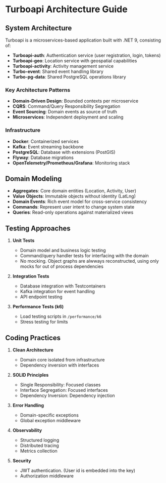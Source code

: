 # Turboapi Architecture Guide

## System Architecture

Turboapi is a microservices-based application built with .NET 9, consisting of:

- **Turboapi-auth**: Authentication service (user registration, login, tokens)
- **Turboapi-geo**: Location service with geospatial capabilities
- **Turboapi-activity**: Activity management service
- **Turbo-event**: Shared event handling library
- **Turbo-pg-data**: Shared PostgreSQL operations library

### Key Architecture Patterns

- **Domain-Driven Design**: Bounded contexts per microservice
- **CQRS**: Command/Query Responsibility Segregation
- **Event Sourcing**: Domain events as source of truth
- **Microservices**: Independent deployment and scaling

### Infrastructure

- **Docker**: Containerized services
- **Kafka**: Event streaming backbone
- **PostgreSQL**: Database with extensions (PostGIS)
- **Flyway**: Database migrations
- **OpenTelemetry/Prometheus/Grafana**: Monitoring stack

## Domain Modeling

- **Aggregates**: Core domain entities (Location, Activity, User)
- **Value Objects**: Immutable objects without identity (LatLng)
- **Domain Events**: Rich event model for cross-service consistency
- **Commands**: Represent user intent to change system state
- **Queries**: Read-only operations against materialized views

## Testing Approaches

1. **Unit Tests**
   - Domain model and business logic testing
   - Command/query handler tests for interfacing with the domain
   - No mocking. Object graphs are alwways reconstructed, using only mocks for out of process dependencies

2. **Integration Tests**
   - Database integration with Testcontainers
   - Kafka integration for event handling
   - API endpoint testing

3. **Performance Tests (k6)**
   - Load testing scripts in `/performance/k6`
   - Stress testing for limits

## Coding Practices

1. **Clean Architecture**
   - Domain core isolated from infrastructure
   - Dependency inversion with interfaces

2. **SOLID Principles**
   - Single Responsibility: Focused classes
   - Interface Segregation: Focused interfaces
   - Dependency Inversion: Dependency injection

3. **Error Handling**
   - Domain-specific exceptions
   - Global exception middleware

4. **Observability**
   - Structured logging
   - Distributed tracing
   - Metrics collection

5. **Security**
   - JWT authentication. (User id is embedded into the key)
   - Authorization middleware